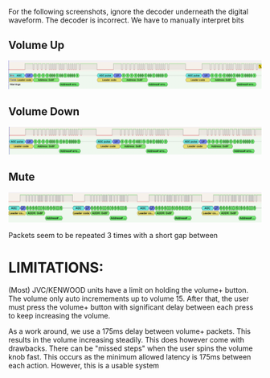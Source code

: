 For the following screenshots, ignore the decoder underneath the digital waveform. The decoder is incorrect. We have to manually interpret bits

## Volume Up

![Volume Up](img/Volume+.png)

## Volume Down

![Volume Down](img/Volume-.png)

## Mute

![Mute](img/Mute.png)

Packets seem to be repeated 3 times with a short gap between

# LIMITATIONS:

(Most) JVC/KENWOOD units have a limit on holding the volume+ button. The volume only auto incremements up to
volume 15. After that, the user must press the volume+ button with significant delay between each press to
keep increasing the volume.

As a work around, we use a 175ms delay between volume+ packets. This results in the volume increasing steadily.
This does however come with drawbacks. There can be "missed steps" when the user spins the volume knob fast.
This occurs as the minimum allowed latency is 175ms between each action. However, this is a usable system
